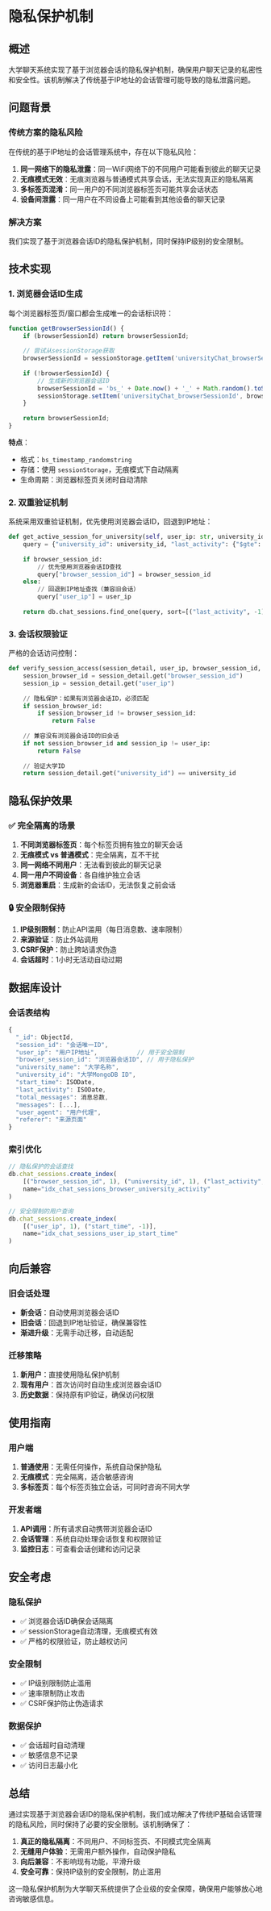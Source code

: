 # 隐私保护机制

## 概述

大学聊天系统实现了基于浏览器会话的隐私保护机制，确保用户聊天记录的私密性和安全性。该机制解决了传统基于IP地址的会话管理可能导致的隐私泄露问题。

## 问题背景

### 传统方案的隐私风险

在传统的基于IP地址的会话管理系统中，存在以下隐私风险：

1. **同一网络下的隐私泄露**：同一WiFi网络下的不同用户可能看到彼此的聊天记录
2. **无痕模式无效**：无痕浏览器与普通模式共享会话，无法实现真正的隐私隔离
3. **多标签页混淆**：同一用户的不同浏览器标签页可能共享会话状态
4. **设备间泄露**：同一用户在不同设备上可能看到其他设备的聊天记录

### 解决方案

我们实现了基于浏览器会话ID的隐私保护机制，同时保持IP级别的安全限制。

## 技术实现

### 1. 浏览器会话ID生成

每个浏览器标签页/窗口都会生成唯一的会话标识符：

```javascript
function getBrowserSessionId() {
    if (browserSessionId) return browserSessionId;
    
    // 尝试从sessionStorage获取
    browserSessionId = sessionStorage.getItem('universityChat_browserSessionId');
    
    if (!browserSessionId) {
        // 生成新的浏览器会话ID
        browserSessionId = 'bs_' + Date.now() + '_' + Math.random().toString(36).substr(2, 9);
        sessionStorage.setItem('universityChat_browserSessionId', browserSessionId);
    }
    
    return browserSessionId;
}
```

**特点**：
- 格式：`bs_timestamp_randomstring`
- 存储：使用 `sessionStorage`，无痕模式下自动隔离
- 生命周期：浏览器标签页关闭时自动清除

### 2. 双重验证机制

系统采用双重验证机制，优先使用浏览器会话ID，回退到IP地址：

```python
def get_active_session_for_university(self, user_ip: str, university_id: str, browser_session_id: str = None):
    query = {"university_id": university_id, "last_activity": {"$gte": timeout_time}}
    
    if browser_session_id:
        // 优先使用浏览器会话ID查找
        query["browser_session_id"] = browser_session_id
    else:
        // 回退到IP地址查找（兼容旧会话）
        query["user_ip"] = user_ip
    
    return db.chat_sessions.find_one(query, sort=[("last_activity", -1)])
```

### 3. 会话权限验证

严格的会话访问控制：

```python
def verify_session_access(session_detail, user_ip, browser_session_id, university_id):
    session_browser_id = session_detail.get("browser_session_id")
    session_ip = session_detail.get("user_ip")
    
    // 隐私保护：如果有浏览器会话ID，必须匹配
    if session_browser_id:
        if session_browser_id != browser_session_id:
            return False
    
    // 兼容没有浏览器会话ID的旧会话
    if not session_browser_id and session_ip != user_ip:
        return False
    
    // 验证大学ID
    return session_detail.get("university_id") == university_id
```

## 隐私保护效果

### ✅ 完全隔离的场景

1. **不同浏览器标签页**：每个标签页拥有独立的聊天会话
2. **无痕模式 vs 普通模式**：完全隔离，互不干扰
3. **同一网络不同用户**：无法看到彼此的聊天记录
4. **同一用户不同设备**：各自维护独立会话
5. **浏览器重启**：生成新的会话ID，无法恢复之前会话

### 🔒 安全限制保持

1. **IP级别限制**：防止API滥用（每日消息数、速率限制）
2. **来源验证**：防止外站调用
3. **CSRF保护**：防止跨站请求伪造
4. **会话超时**：1小时无活动自动过期

## 数据库设计

### 会话表结构

```javascript
{
  "_id": ObjectId,
  "session_id": "会话唯一ID",
  "user_ip": "用户IP地址",           // 用于安全限制
  "browser_session_id": "浏览器会话ID", // 用于隐私保护
  "university_name": "大学名称",
  "university_id": "大学MongoDB ID",
  "start_time": ISODate,
  "last_activity": ISODate,
  "total_messages": 消息总数,
  "messages": [...],
  "user_agent": "用户代理",
  "referer": "来源页面"
}
```

### 索引优化

```javascript
// 隐私保护的会话查找
db.chat_sessions.create_index(
    [("browser_session_id", 1), ("university_id", 1), ("last_activity", -1)],
    name="idx_chat_sessions_browser_university_activity"
)

// 安全限制的用户查询
db.chat_sessions.create_index(
    [("user_ip", 1), ("start_time", -1)],
    name="idx_chat_sessions_user_ip_start_time"
)
```

## 向后兼容

### 旧会话处理

- **新会话**：自动使用浏览器会话ID
- **旧会话**：回退到IP地址验证，确保兼容性
- **渐进升级**：无需手动迁移，自动适配

### 迁移策略

1. **新用户**：直接使用隐私保护机制
2. **现有用户**：首次访问时自动生成浏览器会话ID
3. **历史数据**：保持原有IP验证，确保访问权限

## 使用指南

### 用户端

1. **普通使用**：无需任何操作，系统自动保护隐私
2. **无痕模式**：完全隔离，适合敏感咨询
3. **多标签页**：每个标签页独立会话，可同时咨询不同大学

### 开发者端

1. **API调用**：所有请求自动携带浏览器会话ID
2. **会话管理**：系统自动处理会话恢复和权限验证
3. **监控日志**：可查看会话创建和访问记录

## 安全考虑

### 隐私保护

- ✅ 浏览器会话ID确保会话隔离
- ✅ sessionStorage自动清理，无痕模式有效
- ✅ 严格的权限验证，防止越权访问

### 安全限制

- ✅ IP级别限制防止滥用
- ✅ 速率限制防止攻击
- ✅ CSRF保护防止伪造请求

### 数据保护

- ✅ 会话超时自动清理
- ✅ 敏感信息不记录
- ✅ 访问日志最小化

## 总结

通过实现基于浏览器会话ID的隐私保护机制，我们成功解决了传统IP基础会话管理的隐私风险，同时保持了必要的安全限制。该机制确保了：

1. **真正的隐私隔离**：不同用户、不同标签页、不同模式完全隔离
2. **无缝用户体验**：无需用户额外操作，自动保护隐私
3. **向后兼容**：不影响现有功能，平滑升级
4. **安全可靠**：保持IP级别的安全限制，防止滥用

这一隐私保护机制为大学聊天系统提供了企业级的安全保障，确保用户能够放心地咨询敏感信息。
